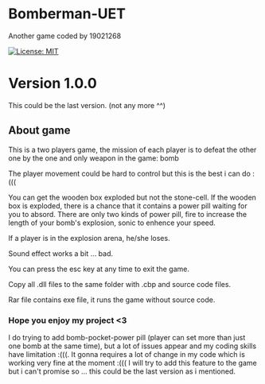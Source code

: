 # Bomberman-UET
Another game coded by 19021268

[![License: MIT](https://img.shields.io/badge/License-MIT-yellow.svg)](https://spdx.org/licenses/MIT.html)  

# Version 1.0.0
This could be the last version. (not any more ^^)

## About game
This is a two players game, the mission of each player is to defeat the other one by the one and only weapon in the game: bomb

The player movement could be hard to control but this is the best i can do :(((

You can get the wooden box exploded but not the stone-cell.
If the wooden box is exploded, there is a chance that it contains a power pill waiting for you to absord.
There are only two kinds of power pill, fire to increase the length of your bomb's explosion, sonic to enhence your speed.

If a player is in the explosion arena, he/she loses.

Sound effect works a bit ... bad.

You can press the esc key at any time to exit the game.

Copy all .dll files to the same folder with .cbp and source code files.

Rar file contains exe file, it runs the game without source code.

### Hope you enjoy my project <3
I do trying to add bomb-pocket-power pill (player can set more than just one bomb at the same time), but a lot of issues appear and my coding skills have limitation :(((.
It gonna requires a lot of change in my code which is working very fine at the moment :(((
I will try to add this feature to the game but i can't promise so ... this could be the last version as i mentioned.
